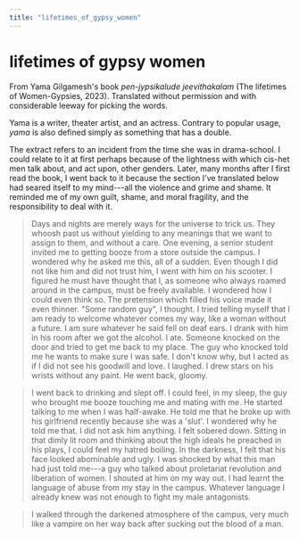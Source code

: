 ```yaml
---
title: "lifetimes_of_gypsy_women"
---
```


# lifetimes of gypsy women

From Yama Gilgamesh's book *pen-jypsikalude jeevithakalam* (The
lifetimes of Women-Gypsies, 2023). Translated without permission and
with considerable leeway for picking the words.

Yama is a writer, theater artist, and an actress. Contrary to popular
usage, *yama* is also defined simply as something that has a double.

The extract refers to an incident from the time she was in drama-school.
I could relate to it at first perhaps because of the lightness with
which cis-het men talk about, and act upon, other genders. Later, many
months after I first read the book, I went back to it because the
section I've translated below had seared itself to my mind---all the
violence and grime and shame. It reminded me of my own guilt, shame, and
moral fragility, and the responsibility to deal with it.

> Days and nights are merely ways for the universe to trick us. They
> whoosh past us without yielding to any meanings that we want to assign
> to them, and without a care. One evening, a senior student invited me
> to getting booze from a store outside the campus. I wondered why he
> asked me this, all of a sudden. Even though I did not like him and did
> not trust him, I went with him on his scooter. I figured he must have
> thought that I, as someone who always roamed around in the campus,
> must be freely available. I wondered how I could even think so. The
> pretension which filled his voice made it even thinner. "Some random
> guy", I thought. I tried telling myself that I am ready to welcome
> whatever comes my way, like a woman without a future. I am sure
> whatever he said fell on deaf ears. I drank with him in his room after
> we got the alcohol. I ate. Someone knocked on the door and tried to
> get me back to my place. The guy who knocked told me he wants to make
> sure I was safe. I don't know why, but I acted as if I did not see his
> goodwill and love. I laughed. I drew stars on his wrists without any
> paint. He went back, gloomy.

> I went back to drinking and slept off. I could feel, in my sleep, the
> guy who brought me booze touching me and mating with me. He started
> talking to me when I was half-awake. He told me that he broke up with
> his girlfriend recently because she was a 'slut'. I wondered why he
> told me that. I did not ask him anything. I felt sobered down. Sitting
> in that dimly lit room and thinking about the high ideals he preached
> in his plays, I could feel my hatred boiling. In the darkness, I felt
> that his face looked abominable and ugly. I was shocked by what this
> man had just told me---a guy who talked about proletariat revolution
> and liberation of women. I shouted at him on my way out. I had learnt
> the language of abuse from my stay in the campus. Whatever language I
> already knew was not enough to fight my male antagonists.

> I walked through the darkened atmosphere of the campus, very much like
> a vampire on her way back after sucking out the blood of a man.
